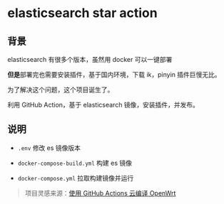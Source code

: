 # elasticsearch star action

## 背景

elasticsearch 有很多个版本，虽然用 docker 可以一键部署

**但是**部署完也需要安装插件，基于国内环境，下载 ik，pinyin 插件巨慢无比。

为了解决这个问题，这个项目诞生了。

利用 GitHub Action，基于 elasticsearch 镜像，安装插件，并发布。


## 说明

* `.env` 修改 es 镜像版本

* `docker-compose-build.yml` 构建 es 镜像

* `docker-compose.yml` 拉取构建镜像并运行


> 项目灵感来源：[使用 GitHub Actions 云编译 OpenWrt](https://p3terx.com/archives/build-openwrt-with-github-actions.html)